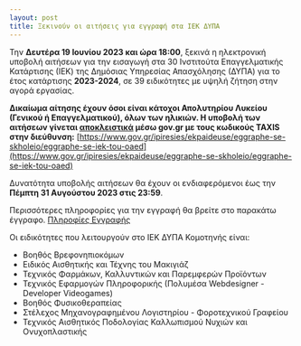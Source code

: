```yaml
---
layout: post
title: Ξεκινούν οι αιτήσεις για εγγραφή στα ΙΕΚ ΔΥΠΑ
---
```


Την **Δευτέρα 19 Ιουνίου 2023 και ώρα 18:00**, ξεκινά η ηλεκτρονική υποβολή αιτήσεων για την εισαγωγή στα 30 Ινστιτούτα 
Επαγγελματικής Κατάρτισης (ΙΕΚ) της Δημόσιας Υπηρεσίας Απασχόλησης (ΔΥΠΑ) για το έτος κατάρτισης **2023-2024**, σε
39 ειδικότητες με υψηλή ζήτηση στην αγορά εργασίας.

**Δικαίωμα αίτησης έχουν όσοι είναι κάτοχοι Απολυτηρίου Λυκείου (Γενικού ή
Επαγγελματικού), όλων των ηλικιών. Η υποβολή των αιτήσεων γίνεται <u>αποκλειστικά</u>
μέσω gov.gr με τους κωδικούς TAXIS στην διεύθυνση:**
[https://www.gov.gr/ipiresies/ekpaideuse/eggraphe-se-skholeio/eggraphe-se-iek-tou-oaed](https://www.gov.gr/ipiresies/ekpaideuse/eggraphe-se-skholeio/eggraphe-se-iek-tou-oaed)

Δυνατότητα υποβολής αιτήσεων θα έχουν οι ενδιαφερόμενοι έως την **Πέμπτη 31 Αυγούστου 2023 στις 23:59**.

Περισσότερες πληροφορίες για την εγγραφή θα βρείτε στο παρακάτω έγγραφο.
<a class="uk-button uk-button-primary" href="/pdf_files/2023-06-Aithseis.pdf" target="_blank">Πληροφίες Εγγραφής</a>

Οι ειδικότητες που λειτουργούν στο ΙΕΚ ΔΥΠΑ Κομοτηνής είναι:

<ul class="uk-list uk-list-bullet">
    <li>Βοηθός Βρεφονηπιοκόμων</li>
    <li>Ειδικός Αισθητικής και Τέχνης του Μακιγιάζ</li>
	<li>Τεχνικός Φαρμάκων, Καλλυντικών και Παρεμφερών Προϊόντων</li>
	<li>Τεχνικός Εφαρμογών Πληροφορικής (Πολυμέσα Webdesigner - Developer Videogames)</li>
	<li>Βοηθός Φυσικοθεραπείας</li>
	<li>Στέλεχος Μηχανογραφημένου Λογιστηρίου - Φοροτεχνικού Γραφείου</li>
	<li>Τεχνικός Αισθητικός Ποδολογίας Καλλωπισμού Νυχιών και Ονυχοπλαστικής</li>  
</ul>
